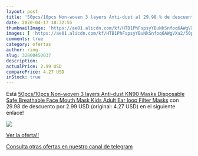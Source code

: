 ```yaml
---
layout: post
title: '50pcs/10pcs Non-woven 3 layers Anti-dust al 29.98 % de descuento'
date: 2020-04-17 18:32:55
thumbnailImage: 'https://ae01.alicdn.com/kf/HTB1PhFspsyYBuNkSnfoq6AWgVXa2/50pcs-10pcs-Non-woven-3-layers-Anti-dust-KN90-Masks-Disposable-Safe-Breathable-Face-Mouth-Mask.jpg_350x350._SL200_.jpg'
images: [ 'https://ae01.alicdn.com/kf/HTB1PhFspsyYBuNkSnfoq6AWgVXa2/50pcs-10pcs-Non-woven-3-layers-Anti-dust-KN90-Masks-Disposable-Safe-Breathable-Face-Mouth-Mask.jpg_350x350._SL200_.jpg' ]
comments: true
category: ofertas
author: ring
slug: 32800450037
description:
actualPrice: 2.99 USD
comparePrice: 4.27 USD
inStock: true
---
```


Está [50pcs/10pcs Non-woven 3 layers Anti-dust KN90 Masks Disposable Safe Breathable Face Mouth Mask Kids Adult Ear loop Filter Masks](https://www.amazon.com/dp/32800450037/?tag=redken08-20) con 29.98 de descuento por 2.99 USD (original: 4.27 USD) en el siguiente enlace!

[![](https://ae01.alicdn.com/kf/HTB1PhFspsyYBuNkSnfoq6AWgVXa2/50pcs-10pcs-Non-woven-3-layers-Anti-dust-KN90-Masks-Disposable-Safe-Breathable-Face-Mouth-Mask.jpg_350x350._SL200_.jpg)](https://www.amazon.com/dp/32800450037/?tag=redken08-20)

[Ver la oferta!!](https://www.amazon.com/dp/32800450037/?tag=redken08-20)

[Consulta otras ofertas en nuestro canal de telegram](https://t.me/s/ofertas25)
